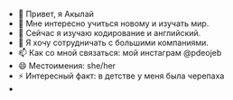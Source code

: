 - 👋 Привет, я Акылай
- 👀 Мне интересно учиться новому и изучать мир.
- 🌱 Сейчас я изучаю кодирование и английский.
- 💞️ Я хочу сотрудничать с большими компаниями.
- 📫 Как со мной связаться: мой инстаграм @pdeojeb 
- 😄 Местоимения: she/her
- ⚡ Интересный факт: в детстве у меня была черепаха
- 

<!---
pdeojeb/pdeojeb — это ✨ особый ✨ репозиторий, потому что его `README.md` (этот файл) отображается в вашем профиле GitHub.
Вы можете нажать ссылку «Предварительный просмотр», чтобы увидеть свои изменения.
--->

 
